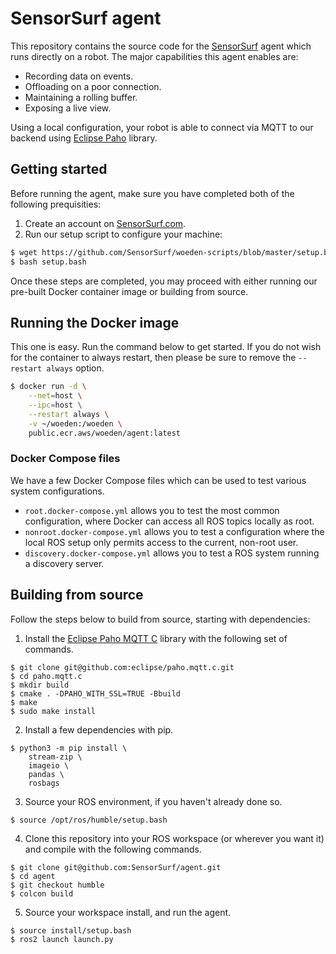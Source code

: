 # SensorSurf agent

This repository contains the source code for the [SensorSurf](sensorsurf.com) agent which runs directly on a robot. The major capabilities this agent enables are:

* Recording data on events.
* Offloading on a poor connection.
* Maintaining a rolling buffer.
* Exposing a live view.

Using a local configuration, your robot is able to connect via MQTT to our backend using [Eclipse Paho](http://eclipse.org/paho) library.

## Getting started

Before running the agent, make sure you have completed both of the following prequisities:

1. Create an account on [SensorSurf.com](sensorsurf.com).
2. Run our setup script to configure your machine:

```bash
$ wget https://github.com/SensorSurf/woeden-scripts/blob/master/setup.bash
$ bash setup.bash
```

Once these steps are completed, you may proceed with either running our pre-built Docker container image or building from source.

## Running the Docker image

This one is easy. Run the command below to get started. If you do not wish for the container to always restart, then please be sure to remove the `--restart always` option.

```bash
$ docker run -d \
    --net=host \
    --ipc=host \
    --restart always \
    -v ~/woeden:/woeden \
    public.ecr.aws/woeden/agent:latest
```

### Docker Compose files

We have a few Docker Compose files which can be used to test various system configurations.
* `root.docker-compose.yml` allows you to test the most common configuration, where Docker can access all ROS topics locally as root.
* `nonroot.docker-compose.yml` allows you to test a configuration where the local ROS setup only permits access to the current, non-root user.
* `discovery.docker-compose.yml` allows you to test a ROS system running a discovery server.

## Building from source

Follow the steps below to build from source, starting with dependencies:

1. Install the [Eclipse Paho MQTT C](https://github.com/eclipse/paho.mqtt.c) library with the following set of commands.
```
$ git clone git@github.com:eclipse/paho.mqtt.c.git
$ cd paho.mqtt.c
$ mkdir build
$ cmake . -DPAHO_WITH_SSL=TRUE -Bbuild
$ make
$ sudo make install
```

2. Install a few dependencies with pip.
```
$ python3 -m pip install \
    stream-zip \
    imageio \
    pandas \
    rosbags
```

3. Source your ROS environment, if you haven't already done so.
```
$ source /opt/ros/humble/setup.bash
```

4. Clone this repository into your ROS workspace (or wherever you want it) and compile with the following commands.
```
$ git clone git@github.com:SensorSurf/agent.git
$ cd agent
$ git checkout humble
$ colcon build
```

5. Source your workspace install, and run the agent.
```
$ source install/setup.bash
$ ros2 launch launch.py
```
